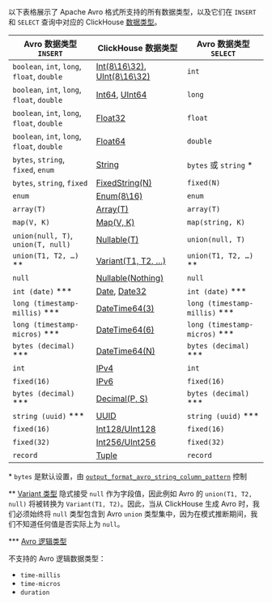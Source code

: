 以下表格展示了 Apache Avro 格式所支持的所有数据类型，以及它们在 `INSERT` 和 `SELECT` 查询中对应的 ClickHouse [数据类型](/sql-reference/data-types/index.md)。

| Avro 数据类型 `INSERT`                     | ClickHouse 数据类型                                                                                                          | Avro 数据类型 `SELECT`         |
|---------------------------------------------|-------------------------------------------------------------------------------------------------------------------------------|---------------------------------|
| `boolean`, `int`, `long`, `float`, `double` | [Int(8\16\32)](/sql-reference/data-types/int-uint.md), [UInt(8\16\32)](/sql-reference/data-types/int-uint.md) | `int`                           |
| `boolean`, `int`, `long`, `float`, `double` | [Int64](/sql-reference/data-types/int-uint.md), [UInt64](/sql-reference/data-types/int-uint.md)               | `long`                          |
| `boolean`, `int`, `long`, `float`, `double` | [Float32](/sql-reference/data-types/float.md)                                                                         | `float`                         |
| `boolean`, `int`, `long`, `float`, `double` | [Float64](/sql-reference/data-types/float.md)                                                                         | `double`                        |
| `bytes`, `string`, `fixed`, `enum`          | [String](/sql-reference/data-types/string.md)                                                                         | `bytes` 或 `string` \*          |
| `bytes`, `string`, `fixed`                  | [FixedString(N)](/sql-reference/data-types/fixedstring.md)                                                            | `fixed(N)`                      |
| `enum`                                      | [Enum(8\16)](/sql-reference/data-types/enum.md)                                                                       | `enum`                          |
| `array(T)`                                  | [Array(T)](/sql-reference/data-types/array.md)                                                                        | `array(T)`                      |
| `map(V, K)`                                 | [Map(V, K)](/sql-reference/data-types/map.md)                                                                         | `map(string, K)`                |
| `union(null, T)`, `union(T, null)`          | [Nullable(T)](/sql-reference/data-types/date.md)                                                                      | `union(null, T)`                |
| `union(T1, T2, …)` \**                      | [Variant(T1, T2, …)](/sql-reference/data-types/variant.md)                                                            | `union(T1, T2, …)` \**          |
| `null`                                      | [Nullable(Nothing)](/sql-reference/data-types/special-data-types/nothing.md)                                          | `null`                          |
| `int (date)` \**\*                          | [Date](/sql-reference/data-types/date.md), [Date32](/sql-reference/data-types/date32.md)                       | `int (date)` \**\*              |
| `long (timestamp-millis)` \**\*             | [DateTime64(3)](/sql-reference/data-types/datetime.md)                                                                | `long (timestamp-millis)` \**\* |
| `long (timestamp-micros)` \**\*             | [DateTime64(6)](/sql-reference/data-types/datetime.md)                                                                | `long (timestamp-micros)` \**\* |
| `bytes (decimal)`  \**\*                    | [DateTime64(N)](/sql-reference/data-types/datetime.md)                                                                | `bytes (decimal)`  \**\*        |
| `int`                                       | [IPv4](/sql-reference/data-types/ipv4.md)                                                                             | `int`                           |
| `fixed(16)`                                 | [IPv6](/sql-reference/data-types/ipv6.md)                                                                             | `fixed(16)`                     |
| `bytes (decimal)` \**\*                     | [Decimal(P, S)](/sql-reference/data-types/decimal.md)                                                                 | `bytes (decimal)` \**\*         |
| `string (uuid)` \**\*                       | [UUID](/sql-reference/data-types/uuid.md)                                                                             | `string (uuid)` \**\*           |
| `fixed(16)`                                 | [Int128/UInt128](/sql-reference/data-types/int-uint.md)                                                               | `fixed(16)`                     |
| `fixed(32)`                                 | [Int256/UInt256](/sql-reference/data-types/int-uint.md)                                                               | `fixed(32)`                     |
| `record`                                    | [Tuple](/sql-reference/data-types/tuple.md)                                                                           | `record`                        |

\* `bytes` 是默认设置，由 [`output_format_avro_string_column_pattern`](/operations/settings/settings-formats.md/#output_format_avro_string_column_pattern) 控制

\**  [Variant 类型](/sql-reference/data-types/variant) 隐式接受 `null` 作为字段值，因此例如 Avro 的 `union(T1, T2, null)` 将被转换为 `Variant(T1, T2)`。因此，当从 ClickHouse 生成 Avro 时，我们必须始终将 `null` 类型包含到 Avro `union` 类型集中，因为在模式推断期间，我们不知道任何值是否实际上为 `null`。

\**\* [Avro 逻辑类型](https://avro.apache.org/docs/current/spec.html#Logical+Types)

不支持的 Avro 逻辑数据类型：
- `time-millis`
- `time-micros`
- `duration`
